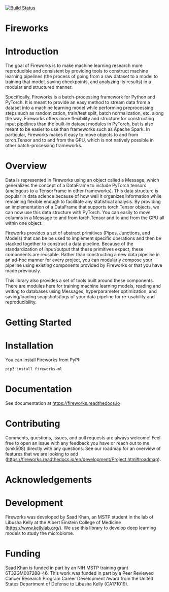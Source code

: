 [![Build Status](https://travis-ci.org/kellylab/Fireworks.svg?branch=development)](https://travis-ci.org/kellylab/Fireworks)

# Fireworks
Introduction
=====================================

The goal of Fireworks is to make machine learning research more reproducible and consistent by providing tools to construct machine learning pipelines (the process of going from a raw dataset to a model to training that model, saving checkpoints, and analyzing its results) in a modular and structured manner.

Specifically, Fireworks is a batch-processing framework for Python and PyTorch. It is meant to provide an easy method to stream data from a dataset into a machine learning model while performing preprocessing steps such as randomization, train/test split, batch normalization, etc. along the way. Fireworks offers more flexibility and structure for constructing input pipelines than the built-in dataset modules in PyTorch, but is also meant to be easier to use than frameworks such as Apache Spark. In particular, Fireworks makes it easy to move objects to and from torch.Tensor and to and from the GPU, which is not natively possible in other batch-processing frameworks.

Overview
=====================================

Data is represented in Fireworks using an object called a Message, which generalizes the concept of a DataFrame to include PyTorch tensors (analogous to a TensorFrame in other frameworks). This data structure is popular in data science because of how well it organizes information while remaining flexible enough to facilitate any statistical analysis. By providing an implementation of a DataFrame that supports torch.Tensor objects, we can now use this data structure with PyTorch. You can easily to move columns in a Message to and from torch.Tensor and to and from the GPU all within one object.

Fireworks provides a set of abstract primitives (Pipes, Junctions, and Models) that can be be used to implement specific operations and then be stacked together to construct a data pipeline. Because of the standardization of input/output that these primitives expect, these components are reusable. Rather than constructing a new data pipeline in an ad-hoc manner for every project, you can modularly compose your pipeline using existing components provided by Fireworks or that you have made previously.

This library also provides a set of tools built around these components. There are modules here for training machine learning models, reading and writing to databases using Messages, hyperparameter optimization, and saving/loading snapshots/logs of your data pipeline for re-usability and reproducibility.

# Getting Started
Installation
=====================================
You can install Fireworks from PyPI:

    pip3 install fireworks-ml

Documentation
=====================================
See documentation at https://fireworks.readthedocs.io

# Contributing

Comments, questions, issues, and pull requests are always welcome! Feel free to open an issue with any feedback you have or reach out to me (smk508) directly with any questions. See our roadmap for an overview of features that we are looking to add (https://fireworks.readthedocs.io/en/development/Project.html#roadmap).

# Acknowledgements
Development
=====================================
Fireworks was developed by Saad Khan, an MSTP student in the lab of Libusha Kelly at the Albert Einstein College of Medicine (https://www.kellylab.org/). We use this library to develop deep learning models to study the microbiome.

Funding
=====================================
Saad Khan is funded in part by an NIH MSTP training grant 6T32GM007288-46. This work was funded in part by a Peer Reviewed Cancer Research Program Career Development Award from the United States Department of Defense to Libusha Kelly (CA171019).
